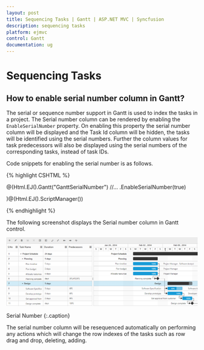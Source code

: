 ```yaml
---
layout: post
title: Sequencing Tasks | Gantt | ASP.NET MVC | Syncfusion
description: sequencing tasks
platform: ejmvc
control: Gantt
documentation: ug
---
```


# Sequencing Tasks

## How to enable serial number column in Gantt?

The serial or sequence number support in Gantt is used to index the tasks in a project. The Serial number column can be rendered by enabling the `EnableSerialNumber` property. On enabling this property the serial number column will be displayed and the Task Id column will be hidden, the tasks will be identified using the serial numbers. Further the column values for task predecessors will also be displayed using the serial numbers of the corresponding tasks, instead of task IDs.

Code snippets for enabling the serial number is as follows.

{% highlight CSHTML %}

@(Html.EJ().Gantt("GanttSerialNumber")
     //...
.EnableSerialNumber(true)

)@(Html.EJ().ScriptManager())

{% endhighlight %}

The following screenshot displays the Serial number column in Gantt control.

![](Serial-Number_images/Serial_img1.png)

Serial Number
{:.caption}

The serial number column will be resequenced automatically on performing any actions which will change the row indexes of the tasks such as row drag and drop, deleting, adding.
